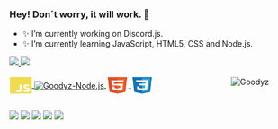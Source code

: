 ### Hey! Don´t worry, it will work. 🍁

- ✨ I’m currently working on Discord.js.
- ✨ I’m currently learning JavaScript, HTML5, CSS and Node.js.

<div>
  <a href="https://github.com/GabrielRAlves">
  <img height="180em" src="https://github-readme-stats.vercel.app/api?username=GabrielRAlves&show_icons=true&theme=merko&include_all_commits=true&count_private=true"/>
  <img height="180em" src="https://github-readme-stats.vercel.app/api/top-langs/?username=gabrielralves&layout=compact&langs_count=7&theme=dracula"/>
</div>
<div style="display: inline_block"><br>
  <img align="center" alt="Goodyz-Js" height="30" width="40" src="https://raw.githubusercontent.com/devicons/devicon/master/icons/javascript/javascript-plain.svg">
  <img align="center" alt="Goodyz-Node.js" height="30" width="40" src="https://cdn.jsdelivr.net/gh/devicons/devicon/icons/nodejs/nodejs-original.svg" />
  <img align="center" alt="Goodyz-HTML" height="30" width="40" src="https://raw.githubusercontent.com/devicons/devicon/master/icons/html5/html5-original.svg">
  <img align="center" alt="Goodyz-CSS" height="30" width="40" src="https://raw.githubusercontent.com/devicons/devicon/master/icons/css3/css3-original.svg">
  <img align="right" alt="Goodyz" height="110" width="110" src="https://cdn.discordapp.com/attachments/834507468376768512/838930231305306172/20210503_202127.gif">
</div>
  
  ##
 
<div> 
  <a href="https://www.youtube.com/channel/UCBtNjS1oRuSU7X19eWfu5Hg" target="_blank"><img src="https://img.shields.io/badge/YouTube-FF0000?style=for-the-badge&logo=youtube&logoColor=white" target="_blank" rel="external"></a>
  <a href="https://www.instagram.com/gabriel_r_alves/?hl=pt-br" target="_blank"><img src="https://img.shields.io/badge/-Instagram-%23E4405F?style=for-the-badge&logo=instagram&logoColor=white" target="_blank" rel="external"></a>
 	<a href="https://www.twitch.tv/gabrielralves" target="_blank"><img src="https://img.shields.io/badge/Twitch-9146FF?style=for-the-badge&logo=twitch&logoColor=white" target="_blank" rel="external"></a>
 <a href="https://discord.gg/fZjJ5ABJz4" target="_blank"><img src="https://img.shields.io/badge/Discord-7289DA?style=for-the-badge&logo=discord&logoColor=white" target="_blank" rel="external"></a> 
  <a href = "mailto:gabriel-hpp@hotmail.com"><img src="https://img.shields.io/badge/-Gmail-%23333?style=for-the-badge&logo=gmail&logoColor=white" target="_blank" rel="external"></a>
 
</div>
